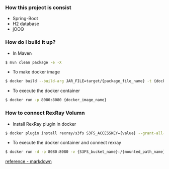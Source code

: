 ### How this project is consist ###

* Spring-Boot
* H2 database
* jOOQ

### How do I build it up? ###

* In Maven
```bash
$ mvn clean package -e -X
```
* To make docker image
```bash
$ docker build --build-arg JAR_FILE=target/{package_file_name} -t {docker_image_name} .
```
* To execute the docker container
```bash
$ docker run -p 8080:8080 {docker_image_name}
```

### How to connect RexRay Volumn

* Install RexRay plugin in docker 
```bash
$ docker plugin install rexray/s3fs S3FS_ACCESSKEY={value} --grant-all-permissions
```

* To execute the docker container and connect rexray
```bash
$ docker run -d -p 8080:8080 -v {S3FS_bucket_name}:/{mounted_path_name} {docker_image_name}
```

[reference - markdown](https://heropy.blog/2017/09/30/markdown/)
